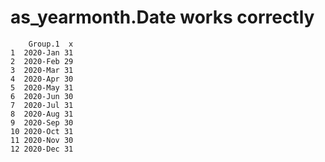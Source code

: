 # as_yearmonth.Date works correctly

        Group.1  x
    1  2020-Jan 31
    2  2020-Feb 29
    3  2020-Mar 31
    4  2020-Apr 30
    5  2020-May 31
    6  2020-Jun 30
    7  2020-Jul 31
    8  2020-Aug 31
    9  2020-Sep 30
    10 2020-Oct 31
    11 2020-Nov 30
    12 2020-Dec 31

